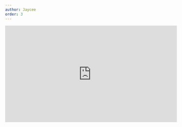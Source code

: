 ```yaml
---
author: Jaycee
order: 3
---
```

<iframe width="560" height="315" src="https://www.youtube.com/embed/wO8zPM7WJWI" title="YouTube video player" frameborder="0" allow="accelerometer; autoplay; clipboard-write; encrypted-media; gyroscope; picture-in-picture" allowfullscreen></iframe>

